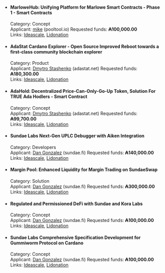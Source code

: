 * #### MarloweHub: Unifying Platform for Marlowe Smart Contracts - Phase 1 - Smart Contracts
  Category: Concept  
  Applicant: [mike](https://cardano.ideascale.com/c/profile/128072) (pooltool.io)
  Requested funds: **₳100,000.00**  
  Links: [Ideascale](https://cardano.ideascale.com/c/idea/111693), [Lidonation](https://www.lidonation.com/en/proposals/marlowehub-unifying-platform-for-marlowe-smart-contracts-phase-1-smart-contracts-f11)  

* #### AdaStat Cardano Explorer - Open Source Improved Reboot towards a first-class community blockchain explorer
  Category: Product  
  Applicant: [Dmytro Stashenko](https://cardano.ideascale.com/c/profile/128371) (adastat.net) 
  Requested funds: **₳180,300.00**  
  Links: [Ideascale](https://cardano.ideascale.com/c/idea/112452), [Lidonation](https://www.lidonation.com/en/proposals/adastat-cardano-explorer-open-source-improved-reboot-towards-a-first-class-community-blockchain-explorer-f11)  

* #### AdaHold: Decentralized Price-Can-Only-Go-Up Token, Solution For TRUE Ada Hodlers - Smart Contract
  Category: Concept  
  Applicant: [Dmytro Stashenko](https://cardano.ideascale.com/c/profile/128371) (adastat.net) 
  Requested funds: **₳99,700.00**  
  Links: [Ideascale](https://cardano.ideascale.com/c/idea/111587), [Lidonation](https://www.lidonation.com/en/proposals/adahold-decentralized-price-can-only-go-up-token-solution-for-true-ada-hodlers-smart-contract-f11)

* #### Sundae Labs Next-Gen UPLC Debugger with Aiken Integration
  Category: Developers  
  Applicant: [Dan Gonzalez](https://cardano.ideascale.com/c/profile/190528) (sundae.fi) 
  Requested funds: **₳140,000.00**  
  Links: [Ideascale](https://cardano.ideascale.com/c/idea/113759), [Lidonation](https://www.lidonation.com/en/proposals/sundae-labs-next-gen-uplc-debugger-with-aiken-integration-f11)

* #### Margin Pool: Enhanced Liquidity for Margin Trading on SundaeSwap
  Category: Solution  
  Applicant: [Dan Gonzalez](https://cardano.ideascale.com/c/profile/190528) (sundae.fi) 
  Requested funds: **₳300,000.00**  
  Links: [Ideascale](https://cardano.ideascale.com/c/idea/113762), [Lidonation](https://www.lidonation.com/en/proposals/margin-pool-enhanced-liquidity-for-margin-trading-on-sundaeswap-f11)

* #### Regulated and Permissioned DeFi with Sundae and Kora Labs
  Category: Concept  
  Applicant: [Dan Gonzalez](https://cardano.ideascale.com/c/profile/190528) (sundae.fi) 
  Requested funds: **₳100,000.00**  
  Links: [Ideascale](https://cardano.ideascale.com/c/idea/113756), [Lidonation](https://www.lidonation.com/en/proposals/regulated-and-permissioned-defi-with-sundae-and-kora-labs-f11)

* #### Sundae Labs Comprehensive Specification Development for Gummiworm Protocol on Cardano
  Category: Concept  
  Applicant: [Dan Gonzalez](https://cardano.ideascale.com/c/profile/190528) (sundae.fi) 
  Requested funds: **₳100,000.00**  
  Links: [Ideascale](https://cardano.ideascale.com/c/idea/113760), [Lidonation](https://www.lidonation.com/en/proposals/sundae-labs-comprehensive-specification-development-for-gummiworm-protocol-on-cardano-f11)
